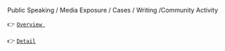 Public Speaking / Media Exposure / Cases / Writing /Community Activity

:point_right: [```Overview ```](/OVERVIEW.md)

:point_right: [```Detail```](/DETAIL.md)
